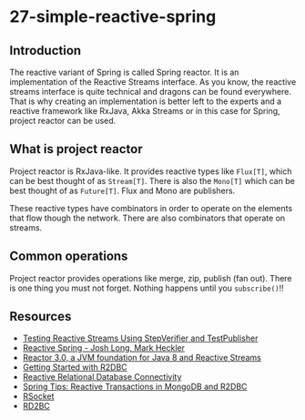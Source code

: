 # 27-simple-reactive-spring

## Introduction
The reactive variant of Spring is called Spring reactor. It is an implementation of the Reactive Streams interface.
As you know, the reactive streams interface is quite technical and dragons can be found everywhere. That is why
creating an implementation is better left to the experts and a reactive framework like RxJava, Akka Streams or in
this case for Spring, project reactor can be used. 

## What is project reactor
Project reactor is RxJava-like. It provides reactive types like `Flux[T]`, which can be best thought of as `Stream[T]`. 
There is also the `Mono[T]` which can be best thought of as `Future[T]`. Flux and Mono are publishers. 

These reactive types have combinators in order to operate on the elements that flow though the network. There are also combinators that operate on streams. 

## Common operations
Project reactor provides operations like merge, zip, publish (fan out). There is one thing you must not forget.
Nothing happens until you `subscribe()`!!

## Resources

- [Testing Reactive Streams Using StepVerifier and TestPublisher](https://www.baeldung.com/reactive-streams-step-verifier-test-publisher)
- [Reactive Spring - Josh Long, Mark Heckler](https://www.youtube.com/watch?v=l7VBdWhtl7A)
- [Reactor 3.0, a JVM foundation for Java 8 and Reactive Streams](https://www.youtube.com/watch?v=ctZGFTI3XI8)
- [Getting Started with R2DBC](https://www.youtube.com/watch?v=qwF6v6FN_Uc)
- [Reactive Relational Database Connectivity](https://www.youtube.com/watch?v=idApf9DMdfk)
- [Spring Tips: Reactive Transactions in MongoDB and R2DBC](https://www.youtube.com/watch?v=9henAE6VUbk)
- [RSocket](http://rsocket.io/)
- [RD2BC](https://r2dbc.io/)
